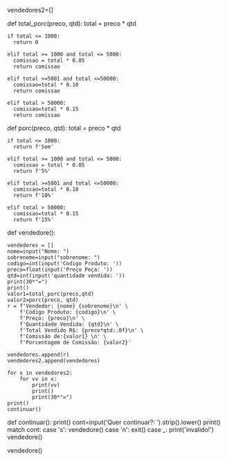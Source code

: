 vendedores2=[]

def total_porc(preco, qtd):
    total = preco * qtd

    if total <= 1000:
      return 0

    elif total >= 1000 and total <= 5000:
      comissao = total * 0.05
      return comissao

    elif total >=5001 and total <=50000:
      comissao=total * 0.10
      return comissao

    elif total > 50000:
      comissao=total * 0.15
      return comissao

   

def porc(preco, qtd):
    total = preco * qtd

    if total <= 1000:
      return f'Sem'

    elif total >= 1000 and total <= 5000:
      comissao = total * 0.05
      return f'5%'

    elif total >=5001 and total <=50000:
      comissao=total * 0.10
      return f'10%'

    elif total > 50000:
      comissao=total * 0.15
      return f'15%'

def vendedore():

    vendedores = []
    nome=input("Nome: ")
    sobrenome=input("sobrenome: ")
    codigo=int(input('Codigo Produto: '))
    preco=float(input('Preço Peça: '))
    qtd=int(input('quantidade vendida: '))
    print(30*"=")
    print()
    valor1=total_porc(preco,qtd)
    valor2=porc(preco, qtd)
    r = f'Vendedor: {nome} {sobrenome}\n' \
        f'Código Produto: {codigo}\n' \
        f'Preço: {preco}\n' \
        f'Quantidade Vendida: {qtd}\n' \
        f'Total Vendido R$: {preco*qtd:.0f}\n' \
        f'Comissão de:{valor1} \n' \
        f'Porcentagem de Comissão: {valor2}'
    
    vendedores.append(r)
    vendedores2.append(vendedores)
    
    for x in vendedores2:
        for vv in x:
            print(vv)
            print()
            print(30*"=")
    print()
    continuar()


def continuar():
  print()
  cont=input('Quer continuar?: ').strip().lower()
  print()
  match cont:
    case 's':
      vendedore()
    case 'n':
      exit()
    case _:
      print('invalido!')
      vendedore()



vendedore()
